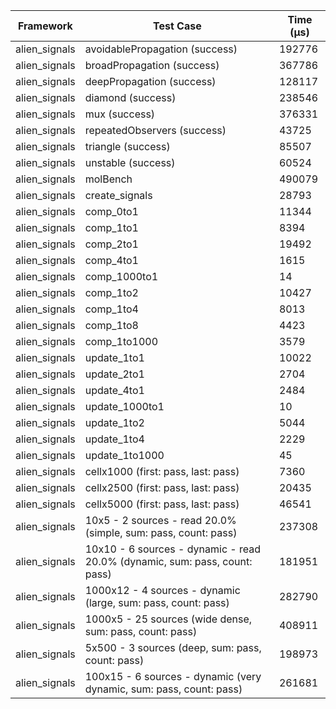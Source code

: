 | Framework | Test Case | Time (μs) |
| --- | --- | --- |
| alien_signals | avoidablePropagation (success) | 192776 |
| alien_signals | broadPropagation (success) | 367786 |
| alien_signals | deepPropagation (success) | 128117 |
| alien_signals | diamond (success) | 238546 |
| alien_signals | mux (success) | 376331 |
| alien_signals | repeatedObservers (success) | 43725 |
| alien_signals | triangle (success) | 85507 |
| alien_signals | unstable (success) | 60524 |
| alien_signals | molBench | 490079 |
| alien_signals | create_signals | 28793 |
| alien_signals | comp_0to1 | 11344 |
| alien_signals | comp_1to1 | 8394 |
| alien_signals | comp_2to1 | 19492 |
| alien_signals | comp_4to1 | 1615 |
| alien_signals | comp_1000to1 | 14 |
| alien_signals | comp_1to2 | 10427 |
| alien_signals | comp_1to4 | 8013 |
| alien_signals | comp_1to8 | 4423 |
| alien_signals | comp_1to1000 | 3579 |
| alien_signals | update_1to1 | 10022 |
| alien_signals | update_2to1 | 2704 |
| alien_signals | update_4to1 | 2484 |
| alien_signals | update_1000to1 | 10 |
| alien_signals | update_1to2 | 5044 |
| alien_signals | update_1to4 | 2229 |
| alien_signals | update_1to1000 | 45 |
| alien_signals | cellx1000 (first: pass, last: pass) | 7360 |
| alien_signals | cellx2500 (first: pass, last: pass) | 20435 |
| alien_signals | cellx5000 (first: pass, last: pass) | 46541 |
| alien_signals | 10x5 - 2 sources - read 20.0% (simple, sum: pass, count: pass) | 237308 |
| alien_signals | 10x10 - 6 sources - dynamic - read 20.0% (dynamic, sum: pass, count: pass) | 181951 |
| alien_signals | 1000x12 - 4 sources - dynamic (large, sum: pass, count: pass) | 282790 |
| alien_signals | 1000x5 - 25 sources (wide dense, sum: pass, count: pass) | 408911 |
| alien_signals | 5x500 - 3 sources (deep, sum: pass, count: pass) | 198973 |
| alien_signals | 100x15 - 6 sources - dynamic (very dynamic, sum: pass, count: pass) | 261681 |
